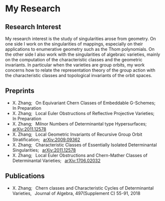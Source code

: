  
<body>
 <h1>
My Research 
</h1>
<h2>
Research Interest
</h2>
<p>
My research interest is the study of singularities arose from geometry. On one side I work on  the singularities of  mappings, especially on their applications to enumerative geometry such as the Thom polynomials.
On the other side I also work with the singularities of algebraic varieties, mainly on
the computation of the characteristic classes and the geometric invariants. In particular when the varieties are group  orbits, my work concerns
how to relate the  representation theory of the group action with the characteristic classes and topological invariants of the orbit spaces. 
</p>
<ul>
</ul>  
<h2>
 Preprints
</h2>
<ul>
  <li>
 X. Zhang; &#8201  On Equivariant Chern Classes of  Embeddable G-Schemes;  &#8201 In Preparation 
 </li>
  <li>
 X. Zhang; &#8201 Local Euler Obstructions of Reflective Projective Varieties;  &#8201 In Preparation 
 </li>
  <li>
X. Zhang; &#8201 Milnor Numbers of Determinantal type Hypersurfaces; &#8201 <a href="https://arxiv.org/abs/2011.12578">arXiv:2011.12578</a> 
  </li>
 <li>
 X. Zhang; &#8201 Local Geometric Invariants of Recursive Group Orbit Stratification;  &#8201 <a href="https://arxiv.org/abs/2009.09362" >arXiv:2009.09362</a> 
 </li>
 <li>
X. Zhang; &#8201 Characteristic Classes of Essentially Isolated Determinantal Singularities;  &#8201 <a href="https://arxiv.org/abs/2011.12578" >arXiv:2011.12578</a> 
</li>
<li>
X. Zhang; &#8201 Local Euler Obstructions and Chern-Mather Classes of Determinantal Varieties;  &#8201 <a href="https://arxiv.org/abs/1706.02032" >arXiv:1706.02032</a> 
</li>
</ul> 
<h2>
Publications
</h2>
<ul>
<li>
X. Zhang; &#8201 Chern classes and Characteristic Cycles of Determinantal Varieties, &#8201 Journal of Algebra, 497(Supplement C) 55-91, 2018 
</li>
</ul>  
</body>

